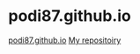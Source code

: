 # podi87.github.io
[podi87.github.io](https://podi87.github.io/)
[My repositoiry](https://github.com/podi87/podi87.github.io)

